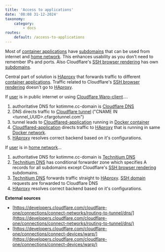 ```yaml
---
title: 'Access to applications'
date: '08:08 31-12-2024'
taxonomy:
    category:
        - docs
routes:
    default: /access-to-applications
---
```


Most of [container applications](/container-applications) have [subdomains](/domains) that can be used from internet and [home network](/lan). This enhances usability as you don't need to remember IPs and ports. Also Cloudflare's [SSH browser rendering](/ssh-from-outside-of-home-network) has own [subdomains](/domains).

Central part of solution is [HAproxy](/haproxy) that forwards traffic to different [container applications](/container-applications). Traffic related to Cloudflare's [SSH browser rendering](/ssh-from-outside-of-home-network) doesn't go to [HAproxy](/haproxy).

If [user](/users) is in public internet or using [Cloudflare Warp-client](/cloudflare).... 
1. authoritative DNS for kotimme.cc-domain is [Cloudflare DNS](/cloudflare)
2. DNS directs traffic to [Cloudflare tunnel](/cloudflare) ("CNAME IN <tunnel_UUID>.cfargotunnel.com")
3. tunnel leads to [Cloudflared-application](/cloudflared) running in [Docker container](/docker)
4. [Cloudflared-application](/cloudflared) directs traffic to [HAproxy](/haproxy) that is running in same [Docker network](/docker).
5. [HAproxy](/haproxy) resolves correct backend based on it's configurations.
 

If [user](/users) is in [home network](/lan)...
1. authoritative DNS for kotimme.cc-domain is [Technitium DNS](/technitium-dns)
2. [Technitium DNS](/technitium-dns) has conditional forwarder zone which specifies A records for all subdomains except Cloudflare's [SSH browser rendering](/ssh-from-outside-of-home-network) subdomains.
3. [Technitium DNS](/technitium-dns) forwards traffic straight to [HAproxy](/haproxy). [SSH domain](/ssh-from-outside-of-home-network) requests are forwarded to Cloudflare DNS
4. [HAproxy](/haproxy) resolves correct backend based on it's configurations.


**External sources**
* [https://developers.cloudflare.com/cloudflare-one/connections/connect-networks/routing-to-tunnel/dns/](https://developers.cloudflare.com/cloudflare-one/connections/connect-networks/routing-to-tunnel/dns/)
* [https://developers.cloudflare.com/cloudflare-one/connections/connect-devices/warp/](https://developers.cloudflare.com/cloudflare-one/connections/connect-devices/warp/)